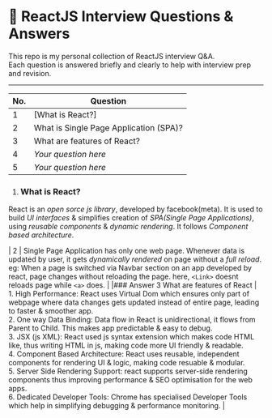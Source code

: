 # 📘 ReactJS Interview Questions & Answers

This repo is my personal collection of ReactJS interview Q&A.  
Each question is answered briefly and clearly to help with interview prep and revision.

---

| No. | Question |
|-----|----------|
| 1   | [What is React?]  | (#what-is-react) |
| 2   | What is Single Page Application (SPA)?  | [Answer 2](#answer-2) |
| 3   | What are features of React?  | [Answer 3](#answer-3-what-are-features-of-react) |
| 4   | _Your question here_  |
| 5   | _Your question here_  |


1. ### What is React?

 React is an *open sorce* *js library*, developed by facebook(meta). It is used to build *UI interfaces* & simplifies creation of *SPA(Single Page Applications)*, using *reusable components* & *dynamic rendering*. It follows *Component based architecture*.

| <a name="answer-2">2</a> | Single Page Application has only one web page. Whenever data is updated by user, it gets *dynamically rendered* on page without a *full reload*. <br/> eg: When a page is switched via Navbar section on an app developed by react, page changes without reloading the page. here, `<Link>` doesnt reloads page while `<a>` does. |
|### Answer 3 What are features of React |  1. High Performance: React uses Virtual Dom which ensures only part of webpage where data changes gets updated instead of entire page, leading to faster & smoother app. <br/> 2. One way Data Binding: Data flow in React is unidirectional, it flows from Parent to Child. This makes app predictable & easy to debug. <br/> 3. JSX (js XML): React used js syntax extension which makes code HTML like, thus writing HTML in js, making code more UI friendly & readable. <br/> 4. Component Based Architecture: React uses reusable, independent components for rendering UI & logic, making code resuable & modular. <br/> 5. Server Side Rendering Support: react supports server-side rendering components thus improving performance & SEO optimisation for the web apps. <br/> 6. Dedicated Developer Tools: Chrome has specialised Developer Tools which help in simplifying debugging & performance monitoring.
|

